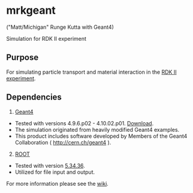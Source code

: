 # mrkgeant 
("Matt/Michigan" Runge Kutta with Geant4)

Simulation for RDK II experiment


## Purpose
For simulating particle transport and material interaction in the [RDK II experiment](https://arxiv.org/abs/1603.00243).

## Dependencies
1. [Geant4](http://geant4.web.cern.ch/geant4/)
  * Tested with versions 4.9.6.p02 - 4.10.02.p01. [Download](http://geant4.web.cern.ch/geant4/support/download.shtml).
  * The simulation originated from heavily modified Geant4 examples.
  * This product includes software developed by Members of the Geant4 Collaboration ( http://cern.ch/geant4 ).
2. [ROOT](https://root.cern.ch/)
  * Tested with version [5.34.36](https://root.cern.ch/content/release-53436).
  * Utilized for file input and output.

For more information please see the [wiki](https://github.com/mjbales/mrkgeant/wiki).